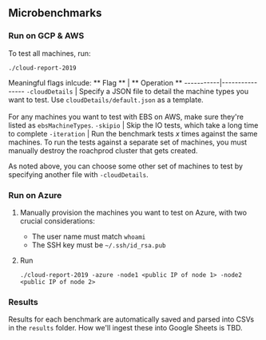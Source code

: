 ## Microbenchmarks

### Run on GCP & AWS

To test all machines, run:
~~~
./cloud-report-2019
~~~

Meaningful flags inlcude:
** Flag ** | ** Operation **
-----------|----------------
`-cloudDetails` | Specify a JSON file to detail the machine types you want to test. Use `cloudDetails/default.json` as a template. <br/><br/>For any machines you want to test with EBS on AWS, make sure they're listed as `ebsMachineTypes`.
`-skipio` | Skip the IO tests, which take a long time to complete
`-iteration` | Run the benchmark tests _x_ times against the same machines. To run the tests against a separate set of machines, you must manually destroy the roachprod cluster that gets created.


As noted above, you can choose some other set of machines to test by specifying another file with `-cloudDetails`.

### Run on Azure

1. Manually provision the machines you want to test on Azure, with two crucial considerations:

    - The user name must match `whoami`
    - The SSH key must be `~/.ssh/id_rsa.pub`
    
2. Run

    ~~~
    ./cloud-report-2019 -azure -node1 <public IP of node 1> -node2 <public IP of node 2>
    ~~~

### Results

Results for each benchmark are automatically saved and parsed into CSVs in the `results` folder. How we'll ingest these into Google Sheets is TBD.
